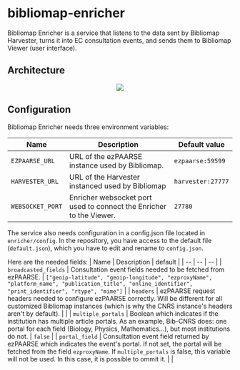 # bibliomap-enricher

Bibliomap Enricher is a service that listens to the data sent by Bibliomap Harvester, turns it into EC consultation events, and sends them to Bibliomap Viewer (user interface).

## Architecture

<p align="center">
<img src="https://docs.google.com/drawings/d/1bkxEEBL1kLzH76dkIYFzspYHOVajDjQHCijU3mxJLnM/pub?w=694&h=519" />
</p>

## Configuration

Bibliomap Enricher needs three environment variables:

| Name | Description | Default value |
| -- | -- | -- |
| `EZPAARSE_URL` | URL of the ezPAARSE instance used by Bibliomap. | `ezpaarse:59599` |
| `HARVESTER_URL` | URL of the Harvester instanced used by Bibliomap | `harvester:27777` |
| `WEBSOCKET_PORT` | Enricher websocket port used to connect the Enricher to the Viewer. | `27780` |

The service also needs configuration in a config.json file located in `enricher/config`. In the repository, you have access to the default file (`default.json`), which you have to edit and rename to `config.json`.

Here are the needed fields:
| Name | Description | default |
| -- | -- | -- |
| `broadcasted_fields` | Consultation event fields needed to be fetched from ezPAARSE. | `["geoip-latitude", "geoip-longitude", "ezproxyName", "platform_name", "publication_title", "online_identifier", "print_identifier", "rtype", "mime"]` |
| `headers` | ezPAARSE request headers needed to configure ezPAARSE correctly. Will be different for all customized Bibliomap instances (which is why the CNRS instance's headers aren't by default). |  |
| `multiple_portals` | Boolean which indicates if the institution has multiple article portals. As an example, Bib-CNRS does: one portal for each field (Biology, Physics, Mathematics...), but most institutions do not. | `false` |
| `portal_field` | Consultation event field returned by ezPAARSE which indicates the event's portal. If not set, the portal will be fetched from the field `ezproxyName`. If `multiple_portals` is false, this variable will not be used. In this case, it is possible to ommit it. |  |